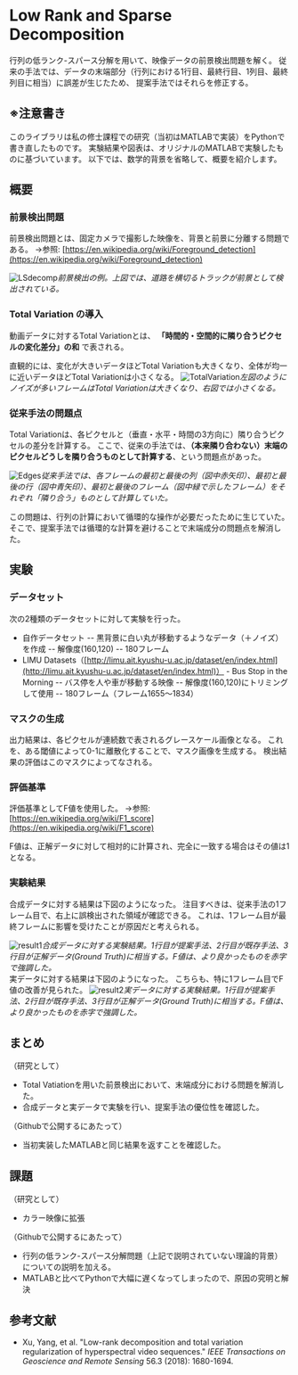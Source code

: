 ﻿# Low Rank and Sparse Decomposition

行列の低ランク-スパース分解を用いて、映像データの前景検出問題を解く。
従来の手法では、データの末端部分（行列における1行目、最終行目、1列目、最終列目に相当）に誤差が生じたため、
提案手法ではそれらを修正する。

## ※注意書き
このライブラリは私の修士課程での研究（当初はMATLABで実装）をPythonで書き直したものです。
実験結果や図表は、オリジナルのMATLABで実験したものに基づいています。
以下では、数学的背景を省略して、概要を紹介します。

## 概要

### 前景検出問題
前景検出問題とは、固定カメラで撮影した映像を、背景と前景に分離する問題である。
→参照: [https://en.wikipedia.org/wiki/Foreground_detection](https://en.wikipedia.org/wiki/Foreground_detection)

![](https://lh3.googleusercontent.com/0yEoZLE9NEQwvims20jefglr35GcNJlW9EoJ9P7Npb-hlWS5CouqOqITDNYQ8jH-CIOILGPkneM "LSdecomp")*前景検出の例。上図では、道路を横切るトラックが前景として検出されている。*

### Total Variation の導入
動画データに対するTotal Variationとは、
**「時間的・空間的に隣り合うピクセルの変化差分」の和**
で表される。

直観的には、変化が大きいデータほどTotal Variationも大きくなり、全体が均一に近いデータほどTotal Variationは小さくなる。
![](https://lh3.googleusercontent.com/MffyhcMCQGrzYOK2gFa-Qhq5ZbvBO8rKxreI6W-YAYKN_Jp8NV01fZ_AdNWxfbfN8sDGeGkvuco "TotalVariation")*左図のようにノイズが多いフレームはTotal Variationは大きくなり、右図では小さくなる。*

### 従来手法の問題点
Total Variationは、各ピクセルと（垂直・水平・時間の3方向に）隣り合うピクセルの差分を計算する。
ここで、従来の手法では、**（本来隣り合わない）末端のピクセルどうしを隣り合うものとして計算する**、という問題点があった。

![](https://lh3.googleusercontent.com/CR_LtI9Lo4FYwciaCEyMrnlQr_pQqmY8eVa352VLZo6dcfMwyZrQhu9WATP672tHDeBvrdIvEqE "Edges")*従来手法では、各フレームの最初と最後の列（図中赤矢印）、最初と最後の行（図中青矢印）、最初と最後のフレーム（図中緑で示したフレーム）をそれぞれ「隣り合う」ものとして計算していた。*

この問題は、行列の計算において循環的な操作が必要だったために生じていた。
そこで、提案手法では循環的な計算を避けることで末端成分の問題点を解消した。

## 実験

### データセット
次の2種類のデータセットに対して実験を行った。
 - 自作データセット
 -- 黒背景に白い丸が移動するようなデータ（＋ノイズ）を作成
 -- 解像度(160,120)
 -- 180フレーム
 - LIMU Datasets（[http://limu.ait.kyushu-u.ac.jp/dataset/en/index.html](http://limu.ait.kyushu-u.ac.jp/dataset/en/index.html)） - Bus Stop in the Morning
 -- バス停を人や車が移動する映像
 -- 解像度(160,120)にトリミングして使用
 -- 180フレーム（フレーム1655～1834）

### マスクの生成
出力結果は、各ピクセルが連続数で表されるグレースケール画像となる。
これを、ある閾値によって0-1に離散化することで、マスク画像を生成する。
検出結果の評価はこのマスクによってなされる。

### 評価基準
評価基準としてF値を使用した。
→参照: [https://en.wikipedia.org/wiki/F1_score](https://en.wikipedia.org/wiki/F1_score)

F値は、正解データに対して相対的に計算され、完全に一致する場合はその値は1となる。

### 実験結果
合成データに対する結果は下図のようになった。
注目すべきは、従来手法の1フレーム目で、右上に誤検出された領域が確認できる。
これは、1フレーム目が最終フレームに影響を受けたことが原因だと考えられる。

![](https://lh3.googleusercontent.com/_ObOo64weF84uP0ClY91ef3tLfMMsthm619M_RlUUvZJFyFlK6PeFPngAXzhUGBhb7zhMX2_85U "result1")*合成データに対する実験結果。1行目が提案手法、2行目が既存手法、3行目が正解データ(Ground Truth)に相当する。F値は、より良かったものを赤字で強調した。*
<br/>
実データに対する結果は下図のようになった。
こちらも、特に1フレーム目でF値の改善が見られた。
![](https://lh3.googleusercontent.com/7D-Lmft8JrwY4iRxfjM5dLDwa7V0W8MUWshsCx8b0H-8xTd9-KvE4us3jFKugbP0uWyE5-i3O9Y "result2")*実データに対する実験結果。1行目が提案手法、2行目が既存手法、3行目が正解データ(Ground Truth)に相当する。F値は、より良かったものを赤字で強調した。*

## まとめ
（研究として）
 - Total Vatiationを用いた前景検出において、末端成分における問題を解消した。
 - 合成データと実データで実験を行い、提案手法の優位性を確認した。

（Githubで公開するにあたって）
 - 当初実装したMATLABと同じ結果を返すことを確認した。

## 課題
（研究として）
 - カラー映像に拡張

（Githubで公開するにあたって）
 - 行列の低ランク-スパース分解問題（上記で説明されていない理論的背景）についての説明を加える。
 - MATLABと比べてPythonで大幅に遅くなってしまったので、原因の究明と解決


## 参考文献

 - Xu, Yang, et al. "Low-rank decomposition and total variation regularization of hyperspectral video sequences." _IEEE Transactions on Geoscience and Remote Sensing_ 56.3 (2018): 1680-1694.

